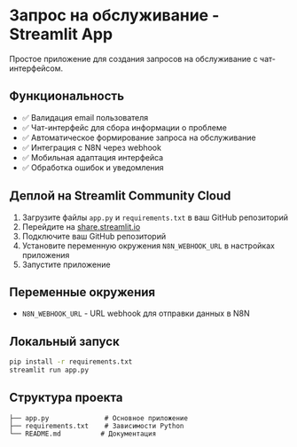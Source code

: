 # Запрос на обслуживание - Streamlit App

Простое приложение для создания запросов на обслуживание с чат-интерфейсом.

## Функциональность

- ✅ Валидация email пользователя
- ✅ Чат-интерфейс для сбора информации о проблеме
- ✅ Автоматическое формирование запроса на обслуживание
- ✅ Интеграция с N8N через webhook
- ✅ Мобильная адаптация интерфейса
- ✅ Обработка ошибок и уведомления

## Деплой на Streamlit Community Cloud

1. Загрузите файлы `app.py` и `requirements.txt` в ваш GitHub репозиторий
2. Перейдите на [share.streamlit.io](https://share.streamlit.io)
3. Подключите ваш GitHub репозиторий
4. Установите переменную окружения `N8N_WEBHOOK_URL` в настройках приложения
5. Запустите приложение

## Переменные окружения

- `N8N_WEBHOOK_URL` - URL webhook для отправки данных в N8N

## Локальный запуск

```bash
pip install -r requirements.txt
streamlit run app.py
```

## Структура проекта

```
├── app.py              # Основное приложение
├── requirements.txt    # Зависимости Python
└── README.md          # Документация
```
